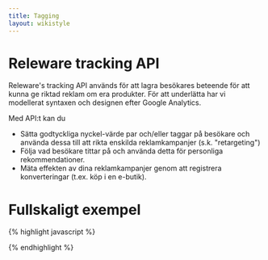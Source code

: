 ```yaml
---
title: Tagging
layout: wikistyle
---
```


# Releware tracking API

Releware's tracking API används för att lagra besökares beteende för att kunna ge
riktad reklam om era produkter. För att underlätta har vi modellerat syntaxen och
designen efter Google Analytics.

Med API:t kan du

* Sätta godtyckliga nyckel-värde par och/eller taggar på besökare och använda
  dessa till att rikta enskilda reklamkampanjer (s.k. "retargeting")
* Följa vad besökare tittar på och använda detta för personliga rekommendationer.
* Mäta effekten av dina reklamkampanjer genom att registrera konverteringar
  (t.ex. köp i en e-butik).

# Fullskaligt exempel

{% highlight javascript %}
<script type="text/javascript">
  var _rwq = _rwq || [];

  // För att bibehålla bakåtkompatibilitet så har vi <account>_<domännamn>
  _rwq.push(['_setClientID', 'PellesDatorer_pellesdatorer.se']);
  _rwq.push(['_setScriptID', '123-123-123-123']);

  // _setVisitorData
  _rwq.push(['_setVisitorData', 'gender', 'male']);       // TODO: Lagra data i ? dagar
  _rwq.push(['_setVisitorData', 'forget', 'this', '1']);  // Lagra data i en dag

  // _setVisitorTag
  _rwq.push(['_setVisitorTag', 'registered-user']);          // TODO: Lagra hur länge?
  _rwq.push(['_setVisitorTag', 'recently-logged-in', '30']); // Sätt en "tag" på en användare, lagra i 30 dagar

  // _addItemView
  _rwq.push(['_addItemView', 'ref_1234']);

  // _addConversion
  _rwq.push(['_addConversion',
             'id1234',                                    // Unikt orderID    (valfritt, men rekommenderat)
             '150.00',                                    // Ordervärde       (valfritt)
             'purchase'                                   // Konverteringstyp (valfritt)
            ]);
  _rwq.push(['_addConversion', 'id1235']);                // Inget ordervärde
  _rwq.push(['_addConversion']);                          // Inget konverterings ID
  _rwq.push(['_addConversion', null, null, 'purchase']);  // Bara konverteringstyp. "undefined" funkar också.


  (function() {
    var rw = document.createElement('script'); rw.type = 'text/javascript'; rw.async = true;
    rw.src = ('https:' == document.location.protocol ? 'https://' : 'http://') + 'www.releware.net/js/v1/rwa.js';
    var s = document.getElementsByTagName('script')[0]; s.parentNode.insertBefore(rw, s);
  })();
</script>
{% endhighlight %}
